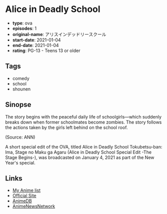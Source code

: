 # Alice in Deadly School

-   **type**: ova
-   **episodes**: 1
-   **original-name**: アリスインデッドリースクール
-   **start-date**: 2021-01-04
-   **end-date**: 2021-01-04
-   **rating**: PG-13 - Teens 13 or older

## Tags

-   comedy
-   school
-   shounen

## Sinopse

The story begins with the peaceful daily life of schoolgirls—which suddenly breaks down when former schoolmates become zombies. The story follows the actions taken by the girls left behind on the school roof.

(Source: ANN)

A short special edit of the OVA, titled Alice in Deadly School Tokubetsu-ban: Ima, Stage no Maku ga Agaru (Alice in Deadly School Special Edit -The Stage Begins-), was broadcasted on January 4, 2021 as part of the New Year's special.

## Links

-   [My Anime list](https://myanimelist.net/anime/33839/Alice_in_Deadly_School)
-   [Official Site](http://gekidol.com/alicein/)
-   [AnimeDB](http://anidb.info/perl-bin/animedb.pl?show=anime&aid=12330)
-   [AnimeNewsNetwork](http://www.animenewsnetwork.com/encyclopedia/anime.php?id=23802)
